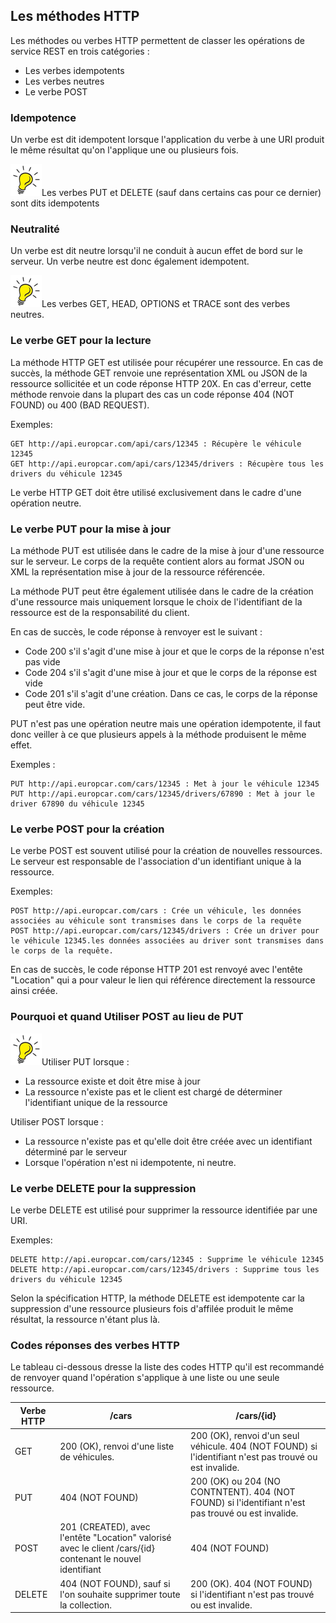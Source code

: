 ## Les méthodes HTTP
Les méthodes ou verbes HTTP permettent de classer les opérations de service REST en trois catégories :
- Les verbes idempotents
- Les verbes neutres
- Le verbe POST

### Idempotence
Un verbe est dit idempotent lorsque l'application du verbe à une URI produit le même résultat qu'on l'applique une ou plusieurs fois.

![Tip](lightbulb1.png)Les verbes PUT et DELETE (sauf dans certains cas pour ce dernier) sont dits idempotents

### Neutralité
Un verbe est dit neutre lorsqu'il ne conduit à aucun effet de bord sur le serveur.
Un verbe neutre est donc également idempotent.

![Tip](lightbulb1.png)Les verbes GET, HEAD, OPTIONS et TRACE sont des verbes neutres.

 ### Le verbe GET pour la lecture
La méthode HTTP GET est utilisée pour récupérer une ressource. En cas de succès, la méthode GET renvoie une représentation XML ou JSON de la ressource sollicitée et un code réponse HTTP 20X.
En cas d'erreur, cette méthode renvoie dans la plupart des cas un code réponse 404 (NOT FOUND) ou 400 (BAD REQUEST).

Exemples:
```
GET http://api.europcar.com/api/cars/12345 : Récupère le véhicule 12345
GET http://api.europcar.com/api/cars/12345/drivers : Récupère tous les drivers du véhicule 12345
```
Le verbe HTTP GET doit être utilisé exclusivement dans le cadre d'une opération neutre.

 ### Le verbe PUT pour la mise à jour
 La méthode PUT est utilisée dans le cadre de la mise à jour d'une ressource sur le serveur. Le corps de la requête contient alors au format JSON ou XML la représentation mise à jour de la ressource référencée.

La méthode PUT peut être également utilisée dans le cadre de la création d'une ressource mais uniquement lorsque le choix de l'identifiant de la ressource est de la responsabilité du client.

En cas de succès, le code réponse à renvoyer est le suivant :
- Code 200 s'il s'agit d'une mise à jour et que le corps de la réponse n'est pas vide
- Code 204 s'il s'agit d'une mise à jour et que le corps de la réponse est vide
- Code 201 s'il s'agit d'une création. Dans ce cas, le corps de la réponse peut être vide.

PUT n'est pas une opération neutre mais une opération idempotente, il faut donc veiller à ce que plusieurs appels à la méthode produisent le même effet.

Exemples :
```
PUT http://api.europcar.com/cars/12345 : Met à jour le véhicule 12345
PUT http://api.europcar.com/cars/12345/drivers/67890 : Met à jour le driver 67890 du véhicule 12345
```

 ### Le verbe POST pour la création
 Le verbe POST est souvent utilisé pour la création de nouvelles ressources. Le serveur est responsable de l'association d'un identifiant unique à la ressource.

Exemples:
```
POST http://api.europcar.com/cars : Crée un véhicule, les données associées au véhicule sont transmises dans le corps de la requête
POST http://api.europcar.com/cars/12345/drivers : Crée un driver pour le véhicule 12345.les données associées au driver sont transmises dans le corps de la requête.
```
En cas de succès, le code réponse HTTP 201 est renvoyé avec l'entête "Location" qui a pour valeur le lien qui référence directement la ressource ainsi créée.


 ### Pourquoi et quand Utiliser POST au lieu de PUT
 ![Tip](lightbulb1.png)Utiliser PUT lorsque :
 - La ressource existe et doit être mise à jour
 - La ressource n'existe pas et le client est chargé de déterminer l'identifiant unique de la ressource

 Utiliser POST lorsque :
 - La ressource n'existe pas et qu'elle doit être créée avec un identifiant déterminé par le serveur
 - Lorsque l'opération n'est ni idempotente, ni neutre.


 ### Le verbe DELETE pour la suppression
Le verbe DELETE est utilisé pour supprimer la ressource identifiée par une URI.

Exemples:
```
DELETE http://api.europcar.com/cars/12345 : Supprime le véhicule 12345
DELETE http://api.europcar.com/cars/12345/drivers : Supprime tous les drivers du véhicule 12345
```

Selon la spécification HTTP, la méthode DELETE est idempotente car la suppression d'une ressource plusieurs fois d'affilée produit le même résultat, la ressource n'étant plus là.

### Codes réponses des verbes HTTP
Le tableau ci-dessous dresse la liste des codes HTTP qu'il est recommandé de renvoyer quand l'opération s'applique à une liste ou une seule ressource.

|Verbe HTTP | /cars | /cars/{id} |
| -- | -- | -- |
| GET | 200 (OK), renvoi d'une liste de véhicules.| 200 (OK), renvoi d'un seul véhicule. 404 (NOT FOUND) si l'identifiant n'est pas trouvé ou est invalide. |
| PUT | 404 (NOT FOUND) | 200 (OK) ou 204 (NO CONTNTENT). 404 (NOT FOUND) si l'identifiant n'est pas trouvé ou est invalide. |
| POST | 201 (CREATED), avec l'entête "Location" valorisé avec le client /cars/{id} contenant le nouvel identifiant | 404 (NOT FOUND) |
| DELETE | 404 (NOT FOUND), sauf si l'on souhaite supprimer toute la collection. | 200 (OK). 404 (NOT FOUND) si l'identifiant n'est pas trouvé ou est invalide.   |
